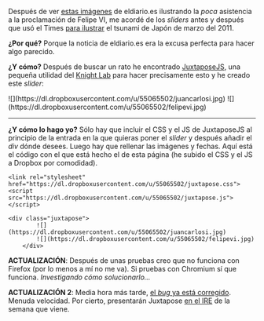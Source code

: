 Después de ver [estas imágenes](http://www.eldiario.es/politica/FOTOS-Compara-Carlos-Felipe-VI_12_272742727.html) de eldiario.es ilustrando la _poca_ asistencia a la proclamación de Felipe VI, me acordé de los _sliders_ antes y después que usó el Times [para ilustrar](http://www.nytimes.com/interactive/2012/03/01/world/asia/JapanBeforeAfter.html) el tsunami de Japón de marzo del 2011.

**¿Por qué?** Porque la noticia de eldiario.es era la excusa perfecta para hacer algo parecido. 

**¿Y cómo?** Después de buscar un rato he encontrado [JuxtaposeJS](https://github.com/NUKnightLab/juxtapose), una pequeña utilidad del [Knight Lab](http://knightlab.northwestern.edu/) para hacer precisamente esto y he creado este _slider_:

<div class="juxtapose">
        ![](https://dl.dropboxusercontent.com/u/55065502/juancarlosi.jpg)
        ![](https://dl.dropboxusercontent.com/u/55065502/felipevi.jpg)
    </div>

<link rel="stylesheet" href="https://dl.dropboxusercontent.com/u/55065502/juxtapose.css"> 

<script src="https://dl.dropboxusercontent.com/u/55065502/juxtapose.js"></script>

* * *

**¿Y cómo lo hago yo?**
Sólo hay que incluir el CSS y el JS de JuxtaposeJS al principio de la entrada en la que quieras poner el _slider_ y después añadir el _div_ dónde desees. Luego hay que rellenar las imágenes y fechas. Aquí está el código con el que está hecho el de esta página (he subido el CSS y el JS a Dropbox por comodidad).

    <link rel="stylesheet" href="https://dl.dropboxusercontent.com/u/55065502/juxtapose.css">
    <script src="https://dl.dropboxusercontent.com/u/55065502/juxtapose.js"></script>

    <div class="juxtapose">
            ![](https://dl.dropboxusercontent.com/u/55065502/juancarlosi.jpg)
            ![](https://dl.dropboxusercontent.com/u/55065502/felipevi.jpg)
        </div>

**ACTUALIZACIÓN**: Después de unas pruebas creo que no funciona con Firefox (por lo menos a mí no me va). Si pruebas con Chromium sí que funciona. _Investigando cómo solucionarlo..._

**ACTUALIZACIÓN 2**: Media hora más tarde, [el _bug_ ya está corregido](https://github.com/NUKnightLab/juxtapose/issues/9). Menuda velocidad. Por cierto, presentarán Juxtapose [en el IRE](http://ire.org/conferences/ire-2014/) de la semana que viene.